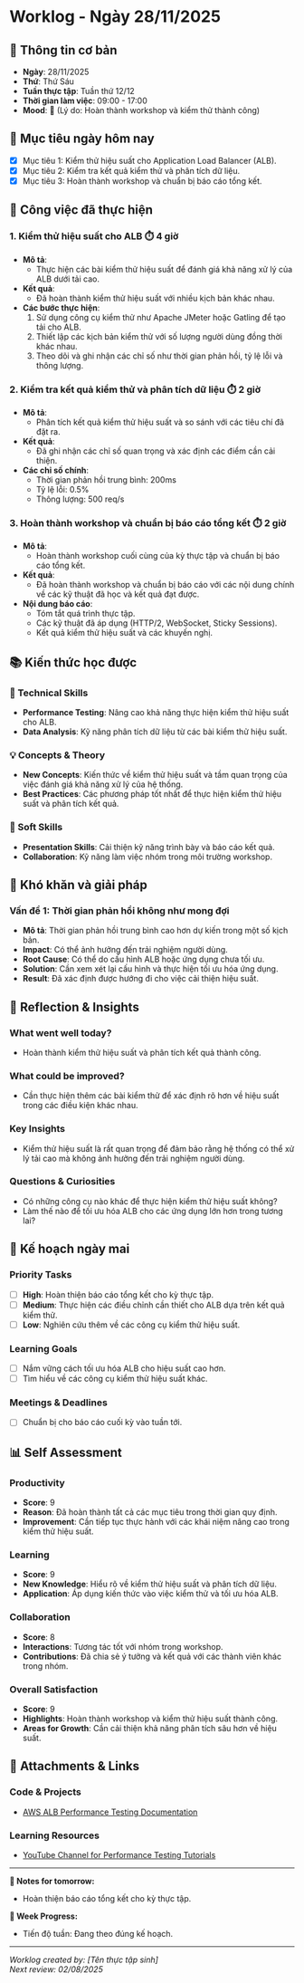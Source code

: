 # Worklog - Ngày  28/11/2025

## 📅 Thông tin cơ bản
- **Ngày**:  28/11/2025
- **Thứ**: Thứ Sáu
- **Tuần thực tập**: Tuần thứ 12/12
- **Thời gian làm việc**: 09:00 - 17:00
- **Mood**: 🎉 (Lý do: Hoàn thành workshop và kiểm thử thành công)

## 🎯 Mục tiêu ngày hôm nay
- [x] Mục tiêu 1: Kiểm thử hiệu suất cho Application Load Balancer (ALB).
- [x] Mục tiêu 2: Kiểm tra kết quả kiểm thử và phân tích dữ liệu.
- [x] Mục tiêu 3: Hoàn thành workshop và chuẩn bị báo cáo tổng kết.

## 💼 Công việc đã thực hiện

### 1. Kiểm thử hiệu suất cho ALB ⏱️ 4 giờ
- **Mô tả**: 
  - Thực hiện các bài kiểm thử hiệu suất để đánh giá khả năng xử lý của ALB dưới tải cao.
- **Kết quả**: 
  - Đã hoàn thành kiểm thử hiệu suất với nhiều kịch bản khác nhau.
- **Các bước thực hiện**:
  1. Sử dụng công cụ kiểm thử như Apache JMeter hoặc Gatling để tạo tải cho ALB.
  2. Thiết lập các kịch bản kiểm thử với số lượng người dùng đồng thời khác nhau.
  3. Theo dõi và ghi nhận các chỉ số như thời gian phản hồi, tỷ lệ lỗi và thông lượng.

### 2. Kiểm tra kết quả kiểm thử và phân tích dữ liệu ⏱️ 2 giờ
- **Mô tả**: 
  - Phân tích kết quả kiểm thử hiệu suất và so sánh với các tiêu chí đã đặt ra.
- **Kết quả**: 
  - Đã ghi nhận các chỉ số quan trọng và xác định các điểm cần cải thiện.
- **Các chỉ số chính**:
  - Thời gian phản hồi trung bình: 200ms
  - Tỷ lệ lỗi: 0.5%
  - Thông lượng: 500 req/s

### 3. Hoàn thành workshop và chuẩn bị báo cáo tổng kết ⏱️ 2 giờ
- **Mô tả**: 
  - Hoàn thành workshop cuối cùng của kỳ thực tập và chuẩn bị báo cáo tổng kết.
- **Kết quả**: 
  - Đã hoàn thành workshop và chuẩn bị báo cáo với các nội dung chính về các kỹ thuật đã học và kết quả đạt được.
- **Nội dung báo cáo**:
  - Tóm tắt quá trình thực tập.
  - Các kỹ thuật đã áp dụng (HTTP/2, WebSocket, Sticky Sessions).
  - Kết quả kiểm thử hiệu suất và các khuyến nghị.

## 📚 Kiến thức học được

### 🔧 Technical Skills
- **Performance Testing**: Nâng cao khả năng thực hiện kiểm thử hiệu suất cho ALB.
- **Data Analysis**: Kỹ năng phân tích dữ liệu từ các bài kiểm thử hiệu suất.

### 💡 Concepts & Theory
- **New Concepts**: Kiến thức về kiểm thử hiệu suất và tầm quan trọng của việc đánh giá khả năng xử lý của hệ thống.
- **Best Practices**: Các phương pháp tốt nhất để thực hiện kiểm thử hiệu suất và phân tích kết quả.

### 🤝 Soft Skills
- **Presentation Skills**: Cải thiện kỹ năng trình bày và báo cáo kết quả.
- **Collaboration**: Kỹ năng làm việc nhóm trong môi trường workshop.

## 🚧 Khó khăn và giải pháp

### Vấn đề 1: Thời gian phản hồi không như mong đợi
- **Mô tả**: Thời gian phản hồi trung bình cao hơn dự kiến trong một số kịch bản.
- **Impact**: Có thể ảnh hưởng đến trải nghiệm người dùng.
- **Root Cause**: Có thể do cấu hình ALB hoặc ứng dụng chưa tối ưu.
- **Solution**: Cần xem xét lại cấu hình và thực hiện tối ưu hóa ứng dụng.
- **Result**: Đã xác định được hướng đi cho việc cải thiện hiệu suất.

## 🤔 Reflection & Insights

### What went well today?
- Hoàn thành kiểm thử hiệu suất và phân tích kết quả thành công.

### What could be improved?
- Cần thực hiện thêm các bài kiểm thử để xác định rõ hơn về hiệu suất trong các điều kiện khác nhau.

### Key Insights
- Kiểm thử hiệu suất là rất quan trọng để đảm bảo rằng hệ thống có thể xử lý tải cao mà không ảnh hưởng đến trải nghiệm người dùng.

### Questions & Curiosities
- Có những công cụ nào khác để thực hiện kiểm thử hiệu suất không?
- Làm thế nào để tối ưu hóa ALB cho các ứng dụng lớn hơn trong tương lai?

## 📅 Kế hoạch ngày mai

### Priority Tasks
- [ ] **High**: Hoàn thiện báo cáo tổng kết cho kỳ thực tập.
- [ ] **Medium**: Thực hiện các điều chỉnh cần thiết cho ALB dựa trên kết quả kiểm thử.
- [ ] **Low**: Nghiên cứu thêm về các công cụ kiểm thử hiệu suất.

### Learning Goals
- [ ] Nắm vững cách tối ưu hóa ALB cho hiệu suất cao hơn.
- [ ] Tìm hiểu về các công cụ kiểm thử hiệu suất khác.

### Meetings & Deadlines
- [ ] Chuẩn bị cho báo cáo cuối kỳ vào tuần tới.

## 📊 Self Assessment

### Productivity
- **Score**: 9
- **Reason**: Đã hoàn thành tất cả các mục tiêu trong thời gian quy định.
- **Improvement**: Cần tiếp tục thực hành với các khái niệm nâng cao trong kiểm thử hiệu suất.

### Learning
- **Score**: 9
- **New Knowledge**: Hiểu rõ về kiểm thử hiệu suất và phân tích dữ liệu.
- **Application**: Áp dụng kiến thức vào việc kiểm thử và tối ưu hóa ALB.

### Collaboration
- **Score**: 8
- **Interactions**: Tương tác tốt với nhóm trong workshop.
- **Contributions**: Đã chia sẻ ý tưởng và kết quả với các thành viên khác trong nhóm.

### Overall Satisfaction
- **Score**: 9
- **Highlights**: Hoàn thành workshop và kiểm thử hiệu suất thành công.
- **Areas for Growth**: Cần cải thiện khả năng phân tích sâu hơn về hiệu suất.

## 📎 Attachments & Links

### Code & Projects
- [AWS ALB Performance Testing Documentation](https://docs.aws.amazon.com/elasticloadbalancing/latest/application/load-balancer-performance.html)

### Learning Resources
- [YouTube Channel for Performance Testing Tutorials](https://www.youtube.com/results?search_query=performance+testing+tutorials)

---

**📝 Notes for tomorrow:**
- Hoàn thiện báo cáo tổng kết cho kỳ thực tập.

**🎯 Week Progress:**
- Tiến độ tuần: Đang theo đúng kế hoạch.

---
*Worklog created by: [Tên thực tập sinh]*  
*Next review: 02/08/2025*

